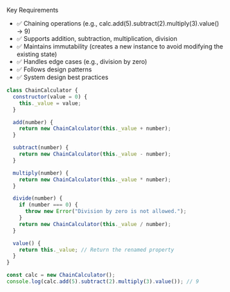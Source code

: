 Key Requirements
- ✅ Chaining operations (e.g., calc.add(5).subtract(2).multiply(3).value() → 9)
- ✅ Supports addition, subtraction, multiplication, division
- ✅ Maintains immutability (creates a new instance to avoid modifying the existing state)
- ✅ Handles edge cases (e.g., division by zero)
- ✅ Follows design patterns
- ✅ System design best practices

```javascript
class ChainCalculator {
  constructor(value = 0) {
    this._value = value; 
  }

  add(number) {
    return new ChainCalculator(this._value + number);
  }

  subtract(number) {
    return new ChainCalculator(this._value - number);
  }

  multiply(number) {
    return new ChainCalculator(this._value * number);
  }

  divide(number) {
    if (number === 0) {
      throw new Error("Division by zero is not allowed.");
    }
    return new ChainCalculator(this._value / number);
  }

  value() {
    return this._value; // Return the renamed property
  }
}

const calc = new ChainCalculator();
console.log(calc.add(5).subtract(2).multiply(3).value()); // 9
```
